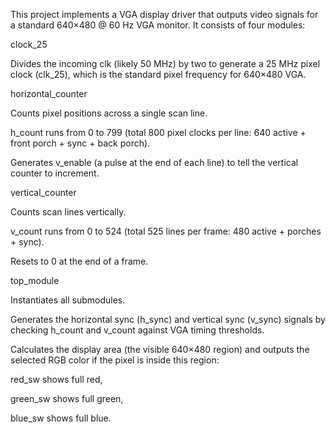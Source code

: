This project implements a VGA display driver that outputs video signals for a standard 640×480 @ 60 Hz VGA monitor. It consists of four modules:

clock_25

Divides the incoming clk (likely 50 MHz) by two to generate a 25 MHz pixel clock (clk_25), which is the standard pixel frequency for 640×480 VGA.

horizontal_counter

Counts pixel positions across a single scan line.

h_count runs from 0 to 799 (total 800 pixel clocks per line: 640 active + front porch + sync + back porch).

Generates v_enable (a pulse at the end of each line) to tell the vertical counter to increment.

vertical_counter

Counts scan lines vertically.

v_count runs from 0 to 524 (total 525 lines per frame: 480 active + porches + sync).

Resets to 0 at the end of a frame.

top_module

Instantiates all submodules.

Generates the horizontal sync (h_sync) and vertical sync (v_sync) signals by checking h_count and v_count against VGA timing thresholds.

Calculates the display area (the visible 640×480 region) and outputs the selected RGB color if the pixel is inside this region:

red_sw shows full red,

green_sw shows full green,

blue_sw shows full blue.
